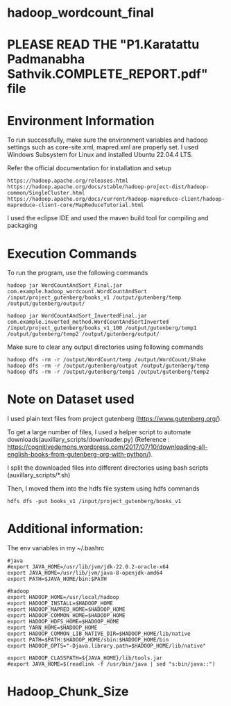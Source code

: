 # hadoop_wordcount_final

# PLEASE READ THE "P1.Karatattu Padmanabha Sathvik.COMPLETE_REPORT.pdf" file

# Environment Information

To run successfully, make sure the environment variables and hadoop settings such as core-site.xml, mapred.xml are properly set. I used Windows Subsystem for Linux and installed Ubuntu 22.04.4 LTS.

Refer the official documentation for installation and setup
```
https://hadoop.apache.org/releases.html
https://hadoop.apache.org/docs/stable/hadoop-project-dist/hadoop-common/SingleCluster.html
https://hadoop.apache.org/docs/current/hadoop-mapreduce-client/hadoop-mapreduce-client-core/MapReduceTutorial.html
```
I used the eclipse IDE and used the maven build tool for compiling and packaging

# Execution Commands

To run the program, use the following commands
```
hadoop jar WordCountAndSort_Final.jar com.example.hadoop_wordcount.WordCountAndSort /input/project_gutenberg/books_v1 /output/gutenberg/temp /output/gutenberg/output/

hadoop jar WordCountAndSort_InvertedFinal.jar com.example.inverted_method.WordCountAndSortInverted /input/project_gutenberg/books_v1_100 /output/gutenberg/temp1 /output/gutenberg/temp2 /output/gutenberg/output/
```
Make sure to clear any output directories using following commands
```
hadoop dfs -rm -r /output/WordCount/temp /output/WordCount/Shake
hadoop dfs -rm -r /output/gutenberg/output /output/gutenberg/temp
hadoop dfs -rm -r /output/gutenberg/temp1 /output/gutenberg/temp2
```

# Note on Dataset used

I used plain text files from project gutenberg (https://www.gutenberg.org/). 

To get a large number of files, I used a helper script to automate downloads(auxillary_scripts/downloader.py) (Reference : https://cognitivedemons.wordpress.com/2017/07/10/downloading-all-english-books-from-gutenberg-org-with-python/). 

I split the downloaded files into different directories using bash scripts (auxillary_scripts/*.sh)

Then, I moved them into the hdfs file system using hdfs commands
```
hdfs dfs -put books_v1 /input/project_gutenberg/books_v1 
```

# Additional information: 

The env variables in my ~/.bashrc
```
#java
#export JAVA_HOME=/usr/lib/jvm/jdk-22.0.2-oracle-x64
export JAVA_HOME=/usr/lib/jvm/java-8-openjdk-amd64
export PATH=$JAVA_HOME/bin:$PATH

#hadoop
export HADOOP_HOME=/usr/local/hadoop
export HADOOP_INSTALL=$HADOOP_HOME
export HADOOP_MAPRED_HOME=$HADOOP_HOME
export HADOOP_COMMON_HOME=$HADOOP_HOME
export HADOOP_HDFS_HOME=$HADOOP_HOME
export YARN_HOME=$HADOOP_HOME
export HADOOP_COMMON_LIB_NATIVE_DIR=$HADOOP_HOME/lib/native
export PATH=$PATH:$HADOOP_HOME/sbin:$HADOOP_HOME/bin
export HADOOP_OPTS="-Djava.library.path=$HADOOP_HOME/lib/native"

export HADOOP_CLASSPATH=${JAVA_HOME}/lib/tools.jar
#export JAVA_HOME=$(readlink -f /usr/bin/java | sed "s:bin/java::")
```
# Hadoop_Chunk_Size
